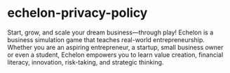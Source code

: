 # echelon-privacy-policy
Start, grow, and scale your dream business—through play! Echelon is a business simulation game that teaches real-world entrepreneurship. Whether you are an aspiring entrepreneur, a startup, small business owner or even a student, Echelon empowers you to learn value creation, financial literacy, innovation, risk-taking, and strategic thinking.
